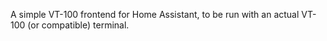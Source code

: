 A simple VT-100 frontend for Home Assistant, to be run with an actual VT-100 (or compatible) terminal.

